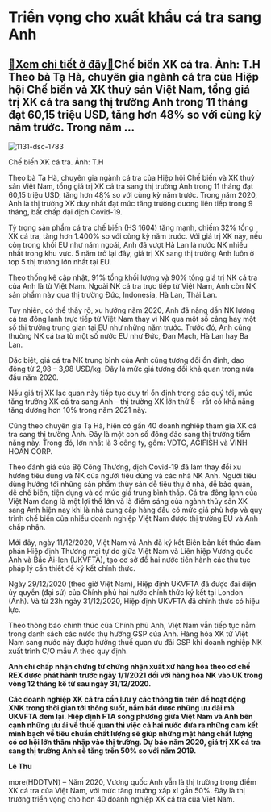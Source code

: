Triển vọng cho xuất khẩu cá tra sang Anh
========================================

[:gift:Xem chi tiết ở đây:gift:](https://hddtvn.com/trien-vong-cho-xuat-khau-ca-tra-sang-anh/)Chế biến XK cá tra. Ảnh: T.H Theo bà Tạ Hà, chuyên gia ngành cá tra của Hiệp hội Chế biến và XK thuỷ sản Việt Nam, tổng giá trị XK cá tra sang thị trường Anh trong 11 tháng đạt 60,15 triệu USD, tăng hơn 48% so với cùng kỳ năm trước. Trong năm …
----------------------------------------------------------------------------------------------------------------------------------------------------------------------------------------------------------------------------------------------------





![1131-dsc-1783](https://hddtvn.com/wp-content/uploads/2021/01/1131_DSC_1783.jpg "Triển vọng cho xuất khẩu cá tra sang Anh")


Chế biến XK cá tra. Ảnh: T.H



Theo bà Tạ Hà, chuyên gia ngành cá tra của Hiệp hội Chế biến và XK thuỷ sản Việt Nam, tổng giá trị XK cá tra sang thị trường Anh trong 11 tháng đạt 60,15 triệu USD, tăng hơn 48% so với cùng kỳ năm trước. Trong năm 2020, Anh là thị trường XK duy nhất đạt mức tăng trưởng dương liên tiếp trong 9 tháng, bất chấp đại dịch Covid-19.


Tỷ trọng sản phẩm cá tra chế biến (HS 1604) tăng mạnh, chiếm 32% tổng XK cá tra, tăng hơn 1.400% so với cùng kỳ năm trước. Với giá trị XK này, nếu còn trong khối EU như năm ngoái, Anh đã vượt Hà Lan là nước NK nhiều nhất trong khu vực. 5 năm trở lại đây, giá trị XK sang thị trường Anh luôn ở top 5 thị trường lớn nhất tại EU.


Theo thống kê cập nhật, 91% tổng khối lượng và 90% tổng giá trị NK cá tra của Anh là từ Việt Nam. Ngoài NK cá tra trực tiếp từ Việt Nam, Anh còn NK sản phẩm này qua thị trường Đức, Indonesia, Hà Lan, Thái Lan.


Tuy nhiên, có thể thấy rõ, xu hướng năm 2020, Anh đã nâng dần NK lượng cá tra đông lạnh trực tiếp từ Việt Nam thay vì NK qua một số cảng hay một số thị trường trung gian tại EU như những năm trước. Trước đó, Anh cũng thường NK cá tra từ một số nước EU như Đức, Đan Mạch, Hà Lan hay Ba Lan.


Đặc biệt, giá cá tra NK trung bình của Anh cũng tương đối ổn định, dao động từ 2,98 – 3,98 USD/kg. Đây là mức giá tương đối khả quan trong nửa đầu năm 2020.


Nếu giá trị XK lạc quan này tiếp tục duy trì ổn định trong các quý tới, mức tăng trưởng XK cá tra sang Anh – thị trường XK lớn thứ 5 – rất có khả năng tăng dương hơn 10% trong năm 2021 này.


Cũng theo chuyên gia Tạ Hà, hiện có gần 40 doanh nghiệp tham gia XK cá tra sang thị trường Anh. Đây là một con số đông đảo sang thị trường tiềm năng này. Trong đó, lớn nhất là 3 công ty, gồm: VDTG, AGIFISH và VINH HOAN CORP.


Theo đánh giá của Bộ Công Thương, dịch Covid-19 đã làm thay đổi xu hướng tiêu dùng và NK của người tiêu dùng và các nhà NK Anh. Người tiêu dùng hướng tới những sản phẩm thủy sản dễ tiêu thụ ở nhà, dễ bảo quản, dễ chế biến, tiện dụng và có mức giá trung bình thấp. Cá tra đông lạnh của Việt Nam đang là một lợi thế lớn và là điểm sáng của ngành thủy sản XK sang Anh hiện nay khi là nhà cung cấp hàng đầu có mức giá phù hợp và quy trình chế biến của nhiều doanh nghiệp Việt Nam được thị trường EU và Anh chấp nhận.


Mới đây, ngày 11/12/2020, Việt Nam và Anh đã ký kết Biên bản kết thúc đàm phán Hiệp định Thương mại tự do giữa Việt Nam và Liên hiệp Vương quốc Anh và Bắc Ai-len (UKVFTA), tạo cơ sở để hai nước tiến hành các thủ tục pháp lý cần thiết để ký kết chính thức.


Ngày 29/12/2020 (theo giờ Việt Nam), Hiệp định UKVFTA đã được đại diện ủy quyền (đại sứ) của Chính phủ hai nước chính thức ký kết tại London (Anh). Và từ 23h ngày 31/12/2020, Hiệp định UKVFTA đã chính thức có hiệu lực.


Theo thông báo chính thức của Chính phủ Anh, Việt Nam vẫn tiếp tục nằm trong danh sách các nước thụ hưởng GSP của Anh. Hàng hóa XK từ Việt Nam sang nước này được hưởng thuế quan ưu đãi GSP khi doanh nghiệp NK xuất trình C/O mẫu A theo quy định. 






**Anh chỉ chấp nhận chứng từ chứng nhận xuất xứ hàng hóa theo cơ chế REX được phát hành trước ngày 1/1/2021 đối với hàng hóa NK vào UK trong vòng 12 tháng kể từ sau ngày 31/12/2020.**


**Các doanh nghiệp XK cá tra cần lưu ý các thông tin trên để hoạt động XNK trong thời gian tới thông suốt, nắm bắt được những ưu đãi mà UKVFTA đem lại. Hiệp định FTA song phương giữa Việt Nam và Anh bên cạnh những ưu ái về thuế quan thì việc cả hai nước đưa ra những cam kết minh bạch về tiêu chuẩn chất lượng sẽ giúp những mặt hàng chất lượng có cơ hội lớn thâm nhập vào thị trường. Dự báo năm 2020, giá trị XK cá tra sang thị trường Anh sẽ tăng trên 50% so với năm 2019.**







**Lê Thu**



more(HDDTVN) – Năm 2020, Vương quốc Anh vẫn là thị trường trọng điểm XK cá tra của Việt Nam, với mức tăng trưởng xấp xỉ gần 50%. Đây là thị trường triển vọng cho hơn 40 doanh nghiệp XK cá tra của Việt Nam.


